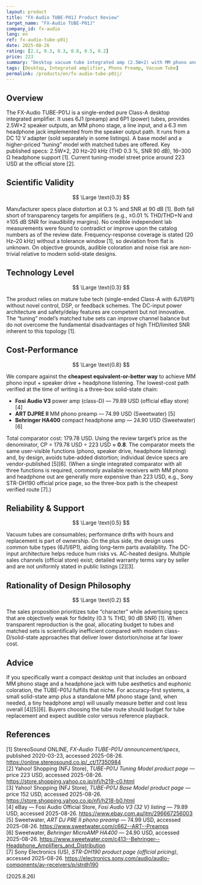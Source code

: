 ```yaml
---
layout: product
title: "FX-Audio TUBE-P01J Product Review"
target_name: "FX-Audio TUBE-P01J"
company_id: fx-audio
lang: en
ref: fx-audio-tube-p01j
date: 2025-08-26
rating: [2.1, 0.3, 0.3, 0.8, 0.5, 0.2]
price: 223
summary: "Desktop vacuum tube integrated amp (2.5W×2) with MM phono and headphone out; scientifically weak performance, modest cost-performance vs. modern alternatives"
tags: [Desktop, Integrated amplifier, Phono Preamp, Vacuum Tube]
permalink: /products/en/fx-audio-tube-p01j/
---
```

## Overview

The FX-Audio TUBE-P01J is a single-ended pure Class-A desktop integrated amplifier. It uses 6J1 (preamp) and 6P1 (power) tubes, provides 2.5W×2 speaker outputs, an MM phono stage, a line input, and a 6.3 mm headphone jack implemented from the speaker output path. It runs from a DC 12 V adapter (sold separately in some listings). A base model and a higher-priced “tuning” model with matched tubes are offered. Key published specs: 2.5W×2, 20 Hz–20 kHz (THD 0.3 %, SNR 90 dB), 16–300 Ω headphone support [1]. Current tuning-model street price around 223 USD at the official store [2].

## Scientific Validity

$$ \Large \text{0.3} $$

Manufacturer specs place distortion at 0.3 % and SNR at 90 dB [1]. Both fall short of transparency targets for amplifiers (e.g., ≤0.01 % THD/THD+N and ≥105 dB SNR for inaudibility margins). No credible independent lab measurements were found to contradict or improve upon the catalog numbers as of the review date. Frequency-response coverage is stated (20 Hz–20 kHz) without a tolerance window [1], so deviation from flat is unknown. On objective grounds, audible coloration and noise risk are non-trivial relative to modern solid-state designs.

## Technology Level

$$ \Large \text{0.3} $$

The product relies on mature tube tech (single-ended Class-A with 6J1/6P1) without novel control, DSP, or feedback schemes. The DC-input power architecture and safety/delay features are competent but not innovative. The “tuning” model’s matched tube sets can improve channel balance but do not overcome the fundamental disadvantages of high THD/limited SNR inherent to this topology [1].

## Cost-Performance

$$ \Large \text{0.8} $$

We compare against the **cheapest equivalent-or-better way** to achieve MM phono input + speaker drive + headphone listening. The lowest-cost path verified at the time of writing is a three-box solid-state chain:

- **Fosi Audio V3** power amp (class-D) — 79.89 USD (official eBay store) [4]  
- **ART DJPRE II** MM phono preamp — 74.99 USD (Sweetwater) [5]  
- **Behringer HA400** compact headphone amp — 24.90 USD (Sweetwater) [6]

Total comparator cost: 179.78 USD. Using the review target’s price as the denominator, CP = 179.78 USD ÷ 223 USD ≈ **0.8**. The comparator meets the same user-visible functions (phono, speaker drive, headphone listening) and, by design, avoids tube-added distortion; individual device specs are vendor-published [5][6]. (When a single integrated comparator with all three functions is required, commonly available receivers with MM phono and headphone out are generally more expensive than 223 USD, e.g., Sony STR-DH190 official price page, so the three-box path is the cheapest verified route [7].)

## Reliability & Support

$$ \Large \text{0.5} $$

Vacuum tubes are consumables; performance drifts with hours and replacement is part of ownership. On the plus side, the design uses common tube types (6J1/6P1), aiding long-term parts availability. The DC-input architecture helps reduce hum risks vs. AC-heated designs. Multiple sales channels (official store) exist; detailed warranty terms vary by seller and are not uniformly stated in public listings [2][3].

## Rationality of Design Philosophy

$$ \Large \text{0.2} $$

The sales proposition prioritizes tube “character” while advertising specs that are objectively weak for fidelity (0.3 % THD, 90 dB SNR) [1]. When transparent reproduction is the goal, allocating budget to tubes and matched sets is scientifically inefficient compared with modern class-D/solid-state approaches that deliver lower distortion/noise at far lower cost.

## Advice

If you specifically want a compact desktop unit that includes an onboard MM phono stage and a headphone jack with tube aesthetics and euphonic coloration, the TUBE-P01J fulfills that niche. For accuracy-first systems, a small solid-state amp plus a standalone MM phono stage (and, when needed, a tiny headphone amp) will usually measure better and cost less overall [4][5][6]. Buyers choosing the tube route should budget for tube replacement and expect audible color versus reference playback.

## References

[1] StereoSound ONLINE, *FX-Audio TUBE-P01J announcement/specs*, published 2020-03-23, accessed 2025-08-26. https://online.stereosound.co.jp/_ct/17350984  
[2] Yahoo! Shopping (NFJ Store), *TUBE-P01J Tuning Model product page* — price 223 USD, accessed 2025-08-26. https://store.shopping.yahoo.co.jp/nfj/h219-c0.html  
[3] Yahoo! Shopping (NFJ Store), *TUBE-P01J Base Model product page* — price 152 USD, accessed 2025-08-26. https://store.shopping.yahoo.co.jp/nfj/h218-b0.html  
[4] eBay — Fosi Audio Official Store, *Fosi Audio V3 (32 V) listing* — 79.89 USD, accessed 2025-08-26. https://www.ebay.com.au/itm/296667256003  
[5] Sweetwater, *ART DJ PRE II phono preamp* — 74.99 USD, accessed 2025-08-26. https://www.sweetwater.com/c662--ART--Preamps  
[6] Sweetwater, *Behringer MicroAMP HA400* — 24.90 USD, accessed 2025-08-26. https://www.sweetwater.com/c413--Behringer--Headphone_Amplifiers_and_Distribution  
[7] Sony Electronics (US), *STR-DH190 product page (official pricing)*, accessed 2025-08-26. https://electronics.sony.com/audio/audio-components/av-receivers/p/strdh190

(2025.8.26)

